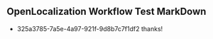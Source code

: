 ## OpenLocalization Workflow Test MarkDown
* 325a3785-7a5e-4a97-921f-9d8b7c7f1df2 thanks!

<!--HONumber=Jul16_HO3-->



